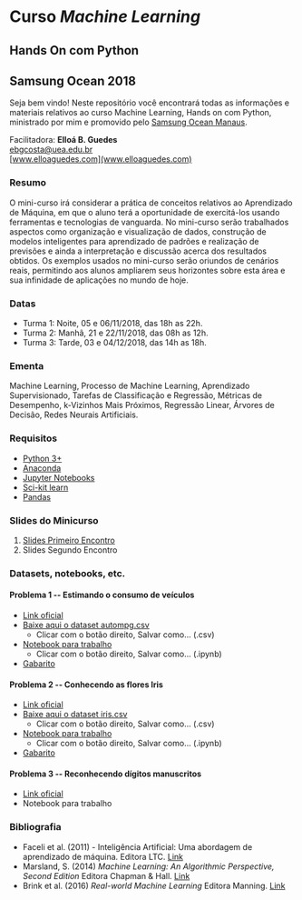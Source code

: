 # Curso _Machine Learning_
## Hands On com Python
## Samsung Ocean 2018

Seja bem vindo! Neste repositório você encontrará todas as informações e materiais relativos ao curso Machine Learning, Hands on com Python, ministrado por mim e promovido pelo [Samsung Ocean Manaus](https://www.oceanbrasil.com/).

Facilitadora: **Elloá B. Guedes**  
[ebgcosta@uea.edu.br](ebgcosta@uea.edu.br)  
[www.elloaguedes.com](www.elloaguedes.com)


### Resumo

O mini-curso irá considerar a prática de conceitos relativos ao Aprendizado de Máquina, em que o aluno terá a oportunidade de exercitá-los usando ferramentas e tecnologias de vanguarda. No mini-curso serão trabalhados aspectos como organização e visualização de dados, construção de modelos inteligentes para aprendizado de padrões e realização de previsões e ainda a interpretação e discussão  acerca dos resultados obtidos. Os exemplos usados no mini-curso serão oriundos de cenários  reais, permitindo
aos alunos ampliarem seus horizontes sobre esta área e sua infinidade de aplicações no mundo de hoje.

### Datas

* Turma 1: Noite, 05 e 06/11/2018, das 18h as 22h.
* Turma 2: Manhã, 21 e 22/11/2018, das 08h as 12h.
* Turma 3: Tarde, 03 e 04/12/2018, das 14h as 18h.

### Ementa

Machine Learning, Processo de Machine Learning, Aprendizado Supervisionado, Tarefas de Classificação e Regressão, Métricas de Desempenho, k-Vizinhos Mais Próximos, Regressão Linear, Árvores de Decisão, Redes Neurais Artificiais.

### Requisitos

* [Python 3+](http://python.org/)
* [Anaconda](/www.anaconda.com/download)
* [Jupyter Notebooks](http://jupyter.org/)
* [Sci-kit learn](http://scikit-learn.org/)
* [Pandas](https://pandas.pydata.org)

### Slides do Minicurso

1. [Slides Primeiro Encontro](./slides1.pdf)
2. Slides Segundo Encontro

### Datasets, notebooks, etc.

#### Problema 1 -- Estimando o consumo de veículos

* [Link oficial](https://archive.ics.uci.edu/ml/datasets/auto+mpg)
* [Baixe aqui o dataset autompg.csv](
https://raw.githubusercontent.com/elloa/ocean-machineLearning2018/master/problema1/autompg.csv)
    * Clicar com o botão direito, Salvar como... (.csv)
* [Notebook para trabalho](https://raw.githubusercontent.com/elloa/ocean-machineLearning2018/master/problema1/problema1.ipynb)
  * Clicar com o botão direito, Salvar como... (.ipynb)
* [Gabarito](./problema1/problema1-gabarito.md)

#### Problema 2 -- Conhecendo as flores Iris

* [Link oficial](https://archive.ics.uci.edu/ml/datasets/iris)
* [Baixe aqui o dataset iris.csv](https://raw.githubusercontent.com/elloa/ocean-machineLearning2018/master/problema2/iris.csv)
    * Clicar com o botão direito, Salvar como... (.csv)
* [Notebook para trabalho](https://raw.githubusercontent.com/elloa/ocean-machineLearning2018/master/problema2/problema2.ipynb)
    * Clicar com o botão direito, Salvar como... (.ipynb)
* [Gabarito](./problema2/problema2-gabarito.md)

#### Problema 3 -- Reconhecendo dígitos manuscritos

* [Link oficial](http://yann.lecun.com/exdb/mnist/)
* Notebook para trabalho


### Bibliografia

* Faceli et al. (2011) - Inteligência Artificial: Uma abordagem de aprendizado de máquina. Editora LTC. [Link](https://goo.gl/PD7w9S)
* Marsland, S. (2014) _Machine Learning: An Algorithmic Perspective, Second Edition_ Editora Chapman & Hall. [Link](https://goo.gl/wH24mm)
* Brink et al. (2016) _Real-world Machine Learning_ Editora Manning. [Link](https://www.manning.com/books/real-world-machine-learning)
